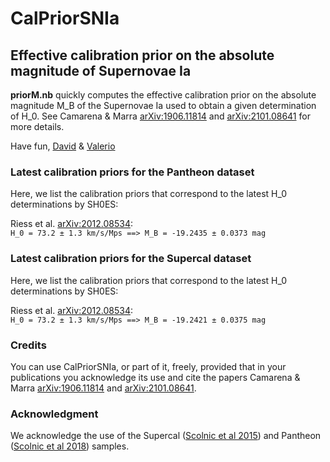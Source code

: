 # **CalPriorSNIa**
## Effective calibration prior on the absolute magnitude of Supernovae Ia

**priorM.nb** quickly computes the effective calibration prior on the absolute magnitude M_B of the Supernovae Ia used to obtain a given determination of H_0. See Camarena & Marra [arXiv:1906.11814](https://arxiv.org/abs/1906.11814) and [arXiv:2101.08641](https://arxiv.org/abs/2101.08641) for more details.

Have fun,
[David](http://inspirehep.net/author/profile/D.Camarena.1) & [Valerio](http://inspirehep.net/author/profile/V.Marra.1)

### Latest calibration priors for the Pantheon dataset

Here, we list the calibration priors that correspond to the latest H_0 determinations by SH0ES:

Riess et al. [arXiv:2012.08534](https://arxiv.org/abs/2012.08534):<br/>
`H_0 = 73.2 ± 1.3 km/s/Mps ==> M_B = -19.2435 ± 0.0373 mag`


### Latest calibration priors for the Supercal dataset

Here, we list the calibration priors that correspond to the latest H_0 determinations by SH0ES:

Riess et al. [arXiv:2012.08534](https://arxiv.org/abs/2012.08534):<br/>
`H_0 = 73.2 ± 1.3 km/s/Mps ==> M_B = -19.2421 ± 0.0375 mag`


### Credits

You can use CalPriorSNIa, or part of it, freely, provided that in your publications you acknowledge its use and cite the papers Camarena & Marra [arXiv:1906.11814](https://arxiv.org/abs/1906.11814) and [arXiv:2101.08641](https://arxiv.org/abs/2101.08641).


### Acknowledgment

We acknowledge the use of the Supercal ([Scolnic et al 2015](https://arxiv.org/abs/1508.05361)) and Pantheon ([Scolnic et al 2018](https://arxiv.org/abs/1710.00845)) samples.
